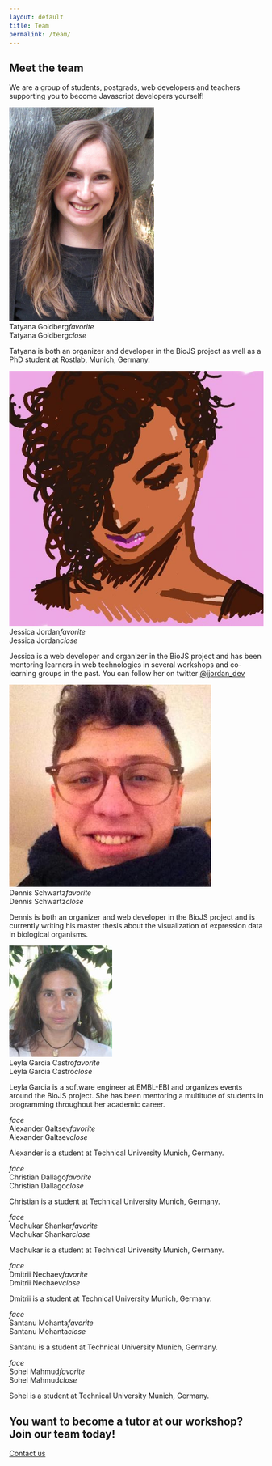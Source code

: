 ```yaml
---
layout: default
title: Team
permalink: /team/
---
```

<section class="seconday-bg">
  <div class="container">
    <!--   Icon Section   -->
    <div class="row">
      <div class="col s12 center">
          <h1>Meet the team</h1>
          <p class="light">We are a group of students, postgrads, web developers and teachers supporting
          you to become Javascript developers yourself!</p>
      </div>
    </div>
  </div>
</section>
<section class="blue lighten-3">
  <div class="container team">
    <div class="row">
      <!-- team member card -->
      <div class="col s12 m3">
        <div class="card">
          <div class="card-image waves-effect waves-block waves-light">
            <img class="activator" src="/media/tatyana.jpg">
          </div>
          <div class="card-content">
            <span class="card-title activator grey-text text-darken-4">Tatyana Goldberg<i class="material-icons right">favorite</i></span>
          </div>
          <div class="card-reveal">
            <span class="card-title grey-text text-darken-4">Tatyana Goldberg<i class="material-icons right">close</i></span>
            <p>Tatyana is both an organizer and developer in the BioJS project as well as a PhD student
            at Rostlab, Munich, Germany.</p>
          </div>
        </div>
      </div>
      <!-- team member card -->
      <!-- team member card -->
      <div class="col s12 m3">
        <div class="card">
          <div class="card-image waves-effect waves-block waves-light">
            <img class="activator" src="/media/jessicajordan.jpeg">
          </div>
          <div class="card-content">
            <span class="card-title activator grey-text text-darken-4">Jessica Jordan<i class="material-icons right">favorite</i></span>
          </div>
          <div class="card-reveal">
            <span class="card-title grey-text text-darken-4">Jessica Jordan<i class="material-icons right">close</i></span>
            <p>Jessica is a web developer and organizer in the BioJS project and has been mentoring learners
            in web technologies in several workshops and co-learning groups in the past. You can follow
            her on twitter <a target="jessicajordan" href="https://www.twitter.com/jjordan_dev">@jjordan_dev</a></p>
          </div>
        </div>
      </div>
      <!-- team member card -->
      <!-- team member card -->
      <div class="col s12 m3">
        <div class="card">
          <div class="card-image waves-effect waves-block waves-light">
            <img class="activator" src="/media/dennis.jpg">
          </div>
          <div class="card-content">
            <span class="card-title activator grey-text text-darken-4">Dennis Schwartz<i class="material-icons right">favorite</i></span>
          </div>
          <div class="card-reveal">
            <span class="card-title grey-text text-darken-4">Dennis Schwartz<i class="material-icons right">close</i></span>
            <p>Dennis is both an organizer and web developer in the BioJS project and is currently
            writing his master thesis about the visualization of expression data in biological organisms.</p>
          </div>
        </div>
      </div>
      <!-- team member card -->
      <!-- team member card -->
      <div class="col s12 m3">
        <div class="card">
          <div class="card-image waves-effect waves-block waves-light">
            <img class="activator" src="/media/leyla.jpg">
          </div>
          <div class="card-content">
            <span class="card-title activator grey-text text-darken-4">Leyla Garcia Castro<i class="material-icons right">favorite</i></span>
          </div>
          <div class="card-reveal">
            <span class="card-title grey-text text-darken-4">Leyla Garcia Castro<i class="material-icons right">close</i></span>
            <p>Leyla Garcia is a software engineer at EMBL-EBI and organizes events around the BioJS project. She 
            has been mentoring a multitude of students in programming
            throughout her academic career.</p>
          </div>
        </div>
      </div>
    </div>
    <div class="row">
      <!-- team member card -->
      <!-- team member card -->
      <div class="col s12 m3">
        <div class="card">
          <div class="card-image waves-effect waves-block waves-light">
            <i class="activator placeholder-img primary-bg secondary-color large material-icons">face</i>
          </div>
          <div class="card-content">
            <span class="card-title activator grey-text text-darken-4">Alexander Galtsev<i class="material-icons right">favorite</i></span>
          </div>
          <div class="card-reveal">
            <span class="card-title grey-text text-darken-4">Alexander Galtsev<i class="material-icons right">close</i></span>
            <p>Alexander is a student at Technical University Munich, Germany.</p>
          </div>
        </div>
      </div>
      <!-- team member card -->
      <!-- team member card -->
        <div class="col s12 m3">
          <div class="card">
            <div class="card-image waves-effect waves-block waves-light">
              <i class="activator placeholder-img secondary-bg primary-color large material-icons">face</i>
            </div>
            <div class="card-content">
              <span class="card-title activator grey-text text-darken-4">Christian Dallago<i class="material-icons right">favorite</i></span>
            </div>
            <div class="card-reveal">
              <span class="card-title grey-text text-darken-4">Christian Dallago<i class="material-icons right">close</i></span>
              <p>Christian is a student at Technical University Munich, Germany.</p>
            </div>
          </div>
        </div>
      <!-- team member card -->
      <!-- team member card -->
      <div class="col s12 m3">
        <div class="card">
          <div class="card-image waves-effect waves-block waves-light">
            <i class="activator placeholder-img primary-bg secondary-color large material-icons">face</i>
          </div>
          <div class="card-content">
            <span class="card-title activator grey-text text-darken-4">Madhukar Shankar<i class="material-icons right">favorite</i></span>
          </div>
          <div class="card-reveal">
            <span class="card-title grey-text text-darken-4">Madhukar Shankar<i class="material-icons right">close</i></span>
            <p>Madhukar is a student at Technical University Munich, Germany.</p>
          </div>
        </div>
      </div>
      <!-- team member card -->
      <!-- team member card -->
      <div class="col s12 m3">
        <div class="card">
          <div class="card-image waves-effect waves-block waves-light">
            <i class="activator placeholder-img secondary-bg primary-color large material-icons">face</i>
          </div>
          <div class="card-content">
            <span class="card-title activator grey-text text-darken-4">Dmitrii Nechaev<i class="material-icons right">favorite</i></span>
          </div>
          <div class="card-reveal">
            <span class="card-title grey-text text-darken-4">Dmitrii Nechaev<i class="material-icons right">close</i></span>
            <p>Dmitrii is a student at Technical University Munich, Germany.</p>
          </div>
        </div>
      </div>
   </div>
   <div class="row">
      <!-- team member card -->
      <!-- team member card -->
      <div class="col s12 m3">
        <div class="card">
          <div class="card-image waves-effect waves-block waves-light">
            <i class="activator placeholder-img secondary-bg primary-color large material-icons">face</i>
          </div>
          <div class="card-content">
            <span class="card-title activator grey-text text-darken-4">Santanu Mohanta<i class="material-icons right">favorite</i></span>
          </div>
          <div class="card-reveal">
            <span class="card-title grey-text text-darken-4">Santanu Mohanta<i class="material-icons right">close</i></span>
            <p>Santanu is a student at Technical University Munich, Germany.</p>
          </div>
        </div>
      </div>
      <!-- team member card -->
      <!-- team member card -->
      <div class="col s12 m3">
        <div class="card">
          <div class="card-image waves-effect waves-block waves-light">
            <i class="activator placeholder-img primary-bg secondary-color large material-icons">face</i>
          </div>
          <div class="card-content">
            <span class="card-title activator grey-text text-darken-4">Sohel Mahmud<i class="material-icons right">favorite</i></span>
          </div>
          <div class="card-reveal">
            <span class="card-title grey-text text-darken-4">Sohel Mahmud<i class="material-icons right">close</i></span>
            <p>Sohel is a student at Technical University Munich, Germany.</p>
          </div>
        </div>
      </div>
      <!-- team member card -->
    </div>
  </div>
</section>
<section class="secondary-bg primary-color">
  <div class="container center">
    <div class="col s12">
      <h2 class="subheader">You want to become a tutor at our workshop? Join our team today!</h2>
      <p><a href="/contact" class="btn-large waves-effect waves-light tertiary-bg uppercase">Contact us</a></p>
    </div>
  </div>
</section>
